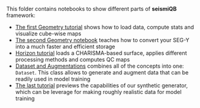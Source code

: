 This folder contains notebooks to show different parts of **seismiQB** framework:
* [The first Geometry tutorial](01_Geometry_part_1.ipynb) shows how to load data, compute stats and visualize cube-wise maps
* [The second Geometry notebook](01_Geometry_part_2.ipynb) teaches how to convert your SEG-Y into a much faster and efficient storage
* [Horizon tutorial](02_Horizon.ipynb) loads a CHARISMA-based surface, applies different processing methods and computes QC maps
* [Dataset and Augmentations](03_Augmentations.ipynb) combines all of the concepts into one: `Dataset`. This class allows to generate and augment data that can be readily used in model training
* [The last tutorial](05_Synthetic_Generator.ipynb) previews the capabilities of our synthetic generator, which can be leverage for making roughly realistic data for model training
